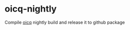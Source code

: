# oicq-nightly
Compile [oicq](https://github.com/takayama-lily/oicq) nightly build and release it to github package
